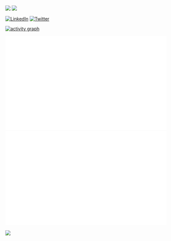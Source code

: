 ##
<p align="left"> <img src="https://komarev.com/ghpvc/?username=astianmuchui&label=Profile%20views&color=2fa4e7&style=flat" alt="" /> </p>

<div display="inline-flex" width="80%" justify-content="space-between">
   
<img width="380px" margin="50px" src="https://github-readme-stats.vercel.app/api?username=astianmuchui&show_icons=true&hide_border=false&border_color=2fa4e7&count_private=true&theme=github_dark"/>

<img width="380px" src="https://github-readme-streak-stats.herokuapp.com/?user=astianmuchui&show_icons=true&count_private=true&include_all_commits=true&hide_border=false&locale=en&layout=compact&theme=github-dark"/>
</div>

[![LinkedIn](https://img.shields.io/badge/LinkedIn-%230077B5.svg?logo=linkedin&logoColor=white)](https://www.linkedin.com/in/astianmuchui/)
[![Twitter](https://img.shields.io/badge/Twitter-%231DA1F2.svg?logo=Twitter&logoColor=white)](https://twitter.com/astianmuchui) 

[![activity graph](https://activity-graph.herokuapp.com/graph?username=astianmuchui&bg_color=000000&color=2fa4e7&line=2fa4e7&point=none&area=true&area_color=2fa4e7&hide_border=true)](https://github.com/ashutosh00710/github-readme-activity-graph)

![](https://raw.githubusercontent.com/astianmuchui/github-statistics/master/generated/overview.svg#gh-dark-mode-only)
![](https://raw.githubusercontent.com/astianmuchui/github-statistics/master/generated/languages.svg#gh-dark-mode-only)

<img width="560px" src="https://wakatime.com/share/@astianmuchui/f70971dd-8e37-4d4f-b89f-f0210992d8df.png" />
